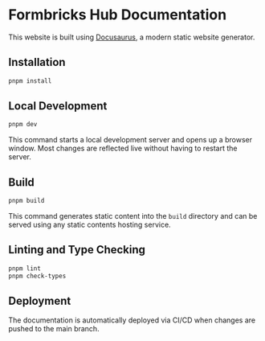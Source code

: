 # Formbricks Hub Documentation

This website is built using [Docusaurus](https://docusaurus.io/), a modern static website generator.

## Installation

```bash
pnpm install
```

## Local Development

```bash
pnpm dev
```

This command starts a local development server and opens up a browser window. Most changes are reflected live without having to restart the server.

## Build

```bash
pnpm build
```

This command generates static content into the `build` directory and can be served using any static contents hosting service.

## Linting and Type Checking

```bash
pnpm lint
pnpm check-types
```

## Deployment

The documentation is automatically deployed via CI/CD when changes are pushed to the main branch.
